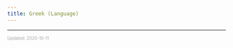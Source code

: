 ```yaml
---
title: Greek (Language)
---
```


---

<sup><sub><font color="#a6a6a6">Updated: 2020-10-11</font></sub></sup>
